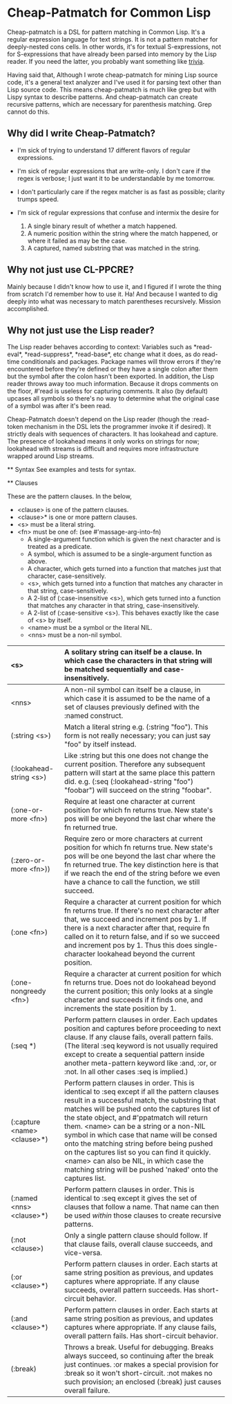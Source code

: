 # Cheap-Patmatch for Common Lisp

Cheap-patmatch is a DSL for pattern matching in Common Lisp. It's a regular expression language for text strings.
It is not a pattern matcher for deeply-nested cons cells. In other words, it's for textual S-expressions, not for S-expressions
that have already been parsed into memory by the Lisp reader. If you need the latter, you probably want something like [trivia](https://github.com/guicho271828/trivia).

Having said that, Although I wrote cheap-patmatch for mining Lisp source code, it's a general text analyzer and I've used it 
for parsing text other than Lisp source code. This means cheap-patmatch is much like grep but with Lispy syntax to describe patterns.
And cheap-patmatch can create recursive patterns, which are necessary for parenthesis matching. Grep cannot do this.

## Why did I write Cheap-Patmatch?

- I'm sick of trying to understand 17 different flavors of regular expressions.
- I'm sick of regular expressions that are write-only. I don't care if the regex is verbose; I
   just want it to be understandable by me tomorrow.
- I don't particularly care if the regex matcher is as fast as possible; clarity trumps speed.
- I'm sick of regular expressions that confuse and intermix the desire for

  1. A single binary result of whether a match happened.
  2. A numeric position within the string where the match happened, or where it failed as may be the case.
  3. A captured, named substring that was matched in the string.

## Why not just use CL-PPCRE?

Mainly because I didn't know how to use it, and I figured if I wrote the thing from scratch I'd remember how to use it. Ha!
And because I wanted to dig deeply into what was necessary to match parentheses recursively. Mission accomplished.

## Why not just use the Lisp reader?

The Lisp reader behaves according to context: Variables such as \*read-eval\*, \*read-suppress*\, \*read-base\*, etc change what it does,
as do read-time conditionals and packages. Package names will throw errors if they're encountered before they're defined or they have a single
colon after them but the symbol after the colon hasn't been exported. In addition, the Lisp reader throws away too much information. Because
it drops comments on the floor, #'read is useless for capturing comments. It also (by default) upcases all symbols so there's no way
to determine what the original case of a symbol was after it's been read.

Cheap-Patmatch doesn't depend on the Lisp reader (though the :read-token mechanism in the DSL lets the programmer invoke it if
desired). It strictly deals with sequences of characters. It has lookahead and capture. The presence of lookahead means it only works
on strings for now; lookahead with streams is difficult and requires more infrastructure wrapped around Lisp streams.

** Syntax
See examples and tests for syntax.

** Clauses

These are the pattern clauses.
In the below,
- \<clause\> is one of the pattern clauses.
- \<clause\>\* is one or more pattern clauses.
- \<s\> must be a literal string.
- \<fn\> must be one of: (see #'massage-arg-into-fn)
  - A single-argument function which is given the next character and is treated as a predicate.
  - A symbol, which is assumed to be a single-argument function as above.
  - A character, which gets turned into a function that matches just that character, case-sensitively.
  - \<s\>, which gets turned into a function that matches any character in that string, case-sensitively.
  - A 2-list of (:case-insensitive \<s\>), which gets turned into a function that matches any character in that string, case-insensitively.
  - A 2-list of (:case-sensitive \<s\>). This behaves exactly like the case of \<s\> by itself.
  - \<name\> must be a symbol or the literal NIL.
  - \<nns\>  must be a non-nil symbol.


| \<s\> |  A solitary string can itself be a clause. In which case the characters in that string will be matched sequentially and case-insensitively. |
|:-|:---|
| \<nns\> | A non-nil symbol can itself be a clause, in which case it is assumed to be the name of a set of clauses previously defined with the :named construct. |
| \(\:string \<s\>) |  Match a literal string e.g. (:string "foo"). This form is not really necessary; you can just say "foo" by itself instead. |
| \(\:lookahead-string \<s\>) | Like :string but this one does not change the current position. Therefore any subsequent pattern will start at the same place this pattern did. e.g. (:seq (:lookahead-string "foo") "foobar") will succeed on the string "foobar". |
| \(:one-or-more \<fn\>) | Require at least one character at current position for which fn returns true. New state's pos will be one beyond the last char where the fn returned true. |
| (:zero-or-more \<fn\>)) | Require zero or more characters at current position for which fn returns true. New state's pos will be one beyond the last char where the fn returned true. The key distinction here is that if we reach the end of the string before we even have a chance to call the function, we still succeed. |
| (:one \<fn\>) | Require a character at current position for which fn returns true. If there's no next character after that, we succeed and increment pos by 1. If there is a next character after that, require fn called on it to return false, and if so we succeed and increment pos by 1. Thus this does single-character lookahead beyond the current position. |
|  (:one-nongreedy \<fn\>) | Require a character at current position for which fn returns true. Does not do lookahead beyond the current position; this only looks at a single character and succeeds if it finds one, and increments the state position by 1. |
| (:seq <clause>*) | Perform pattern clauses in order. Each updates position and captures before proceeding to next clause. If any clause fails, overall pattern fails. (The literal :seq keyword is not usually required except to create a sequential pattern inside another meta-pattern keyword like :and, :or, or :not. In all other cases :seq is implied.) |
| (:capture \<name\> \<clause\>\*) | Perform pattern clauses in order. This is identical to :seq except if all the pattern clauses result in a successful match, the substring that matches will be pushed onto the captures list of the state object, and #'ppatmatch will return them. \<name\> can be a string or a non-NIL symbol in which case that name will be consed onto the matching string before being pushed on the captures list so you can find it quickly. \<name\> can also be NIL, in which case the matching string will be pushed 'naked' onto the captures list.
| (:named \<nns\> \<clause\>\*) | Perform pattern clauses in order. This is identical to :seq except it gives the set of clauses that follow a name. That name can then be used _within_ those clauses to create recursive patterns. |
| (:not \<clause\>) | Only a single pattern clause should follow. If that clause fails, overall clause succeeds, and vice-versa.|
| (:or \<clause\>\*)  | Perform pattern clauses in order. Each starts at same string position as previous, and updates captures where appropriate. If any clause succeeds, overall pattern succeeds. Has short-circuit behavior. |
| (:and \<clause\>\*) | Perform pattern clauses in order. Each starts at same string position as previous, and updates captures where appropriate. If any clause fails, overall pattern fails. Has short-circuit behavior. |
| (:break) | Throws a break. Useful for debugging. Breaks always succeed, so continuing after the break just continues. :or makes a special provision for :break so it won't short-circuit. :not makes no such provision; an enclosed (:break) just causes overall failure. |

